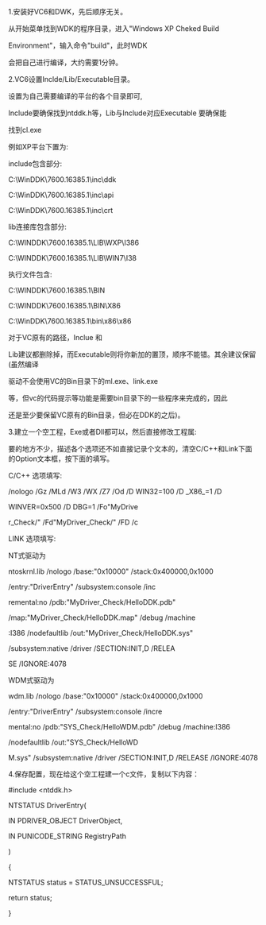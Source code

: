 1.安装好VC6和DWK，先后顺序无关。

从开始菜单找到WDK的程序目录，进入"Windows XP Cheked Build

Environment"，输入命令\"build\"，此时WDK

会把自己进行编译，大约需要1分钟。

2.VC6设置Inclde/Lib/Executable目录。

设置为自己需要编译的平台的各个目录即可,

Include要确保找到ntddk.h等，Lib与Include对应Executable 要确保能

找到cl.exe

例如XP平台下置为:

include包含部分:

C:\\WinDDK\\7600.16385.1\\inc\\ddk

C:\\WinDDK\\7600.16385.1\\inc\\api

C:\\WinDDK\\7600.16385.1\\inc\crt

lib连接库包含部分:

C:\\WINDDK\\7600.16385.1\\LIB\\WXP\\I386

C:\\WINDDK\\7600.16385.1\\LIB\\WIN7\\I38

执行文件包含:

C:\\WINDDK\\7600.16385.1\\BIN

C:\\WINDDK\\7600.16385.1\\BIN\\X86

C:\\WinDDK\\7600.16385.1\\bin\\x86\\x86

对于VC原有的路径，Inclue 和

Lib建议都删除掉，而Executable则将你新加的置顶，顺序不能错。其余建议保留(虽然编译

驱动不会使用VC的Bin目录下的ml.exe、link.exe

等，但vc的代码提示等功能是需要bin目录下的一些程序来完成的，因此

还是至少要保留VC原有的Bin目录，但必在DDK的之后)。

3.建立一个空工程，Exe或者Dll都可以，然后直接修改工程属:

要的地方不少，描述各个选项还不如直接记录个文本的，清空C/C++和Link下面的Option文本框，按下面的填写。

C/C++ 选项填写:

/nologo /Gz /MLd /W3 /WX /Z7 /Od /D WIN32=100 /D \_X86\_=1 /D

WINVER=0x500 /D DBG=1 /Fo\"MyDrive

r_Check/\" /Fd\"MyDriver_Check/\" /FD /c

LINK 选项填写:

NT式驱动为



ntoskrnl.lib /nologo /base:\"0x10000\" /stack:0x400000,0x1000

/entry:\"DriverEntry\" /subsystem:console /inc

remental:no /pdb:\"MyDriver_Check/HelloDDK.pdb\"

/map:\"MyDriver_Check/HelloDDK.map\" /debug /machine

:I386 /nodefaultlib /out:\"MyDriver_Check/HelloDDK.sys\"

/subsystem:native /driver /SECTION:INIT,D /RELEA

SE /IGNORE:4078

WDM式驱动为

wdm.lib /nologo /base:\"0x10000\" /stack:0x400000,0x1000

/entry:\"DriverEntry\" /subsystem:console /incre

mental:no /pdb:\"SYS_Check/HelloWDM.pdb\" /debug /machine:I386

/nodefaultlib /out:\"SYS_Check/HelloWD

M.sys\" /subsystem:native /driver /SECTION:INIT,D /RELEASE /IGNORE:4078

4.保存配置，现在给这个空工程建一个c文件，复制以下内容：

#include \<ntddk.h\>

NTSTATUS DriverEntry(

IN PDRIVER_OBJECT DriverObject,

IN PUNICODE_STRING RegistryPath

)

{

NTSTATUS status = STATUS_UNSUCCESSFUL;

return status;

}

